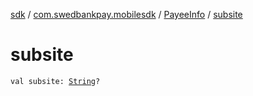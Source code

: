 [sdk](../../index.md) / [com.swedbankpay.mobilesdk](../index.md) / [PayeeInfo](index.md) / [subsite](./subsite.md)

# subsite

`val subsite: `[`String`](https://kotlinlang.org/api/latest/jvm/stdlib/kotlin/-string/index.html)`?`